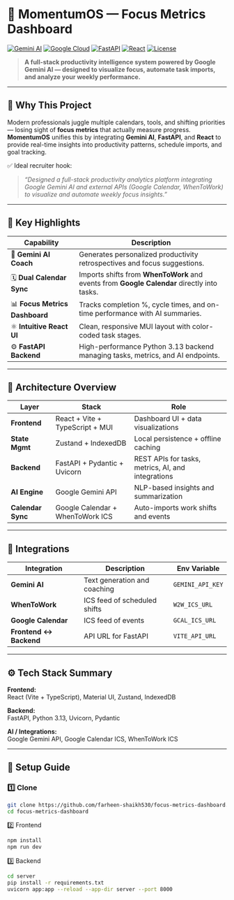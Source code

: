 # 🚀 MomentumOS — Focus Metrics Dashboard  
[![Gemini AI](https://img.shields.io/badge/AI-Gemini-blueviolet?logo=google)](https://deepmind.google/technologies/gemini/)
[![Google Cloud](https://img.shields.io/badge/Powered_by-Google_Cloud-red?logo=googlecloud)](https://cloud.google.com/)
[![FastAPI](https://img.shields.io/badge/API-FastAPI-teal?logo=fastapi)](https://fastapi.tiangolo.com/)
[![React](https://img.shields.io/badge/Frontend-React-blue?logo=react)](https://react.dev/)
[![License](https://img.shields.io/badge/license-MIT-yellow.svg)](LICENSE)

> **A full-stack productivity intelligence system powered by Google Gemini AI — designed to visualize focus, automate task imports, and analyze your weekly performance.**

---

## 🎯 Why This Project

Modern professionals juggle multiple calendars, tools, and shifting priorities — losing sight of **focus metrics** that actually measure progress.  
**MomentumOS** unifies this by integrating **Gemini AI**, **FastAPI**, and **React** to provide real-time insights into productivity patterns, schedule imports, and goal tracking.

✅ Ideal recruiter hook:
> *“Designed a full-stack productivity analytics platform integrating Google Gemini AI and external APIs (Google Calendar, WhenToWork) to visualize and automate weekly focus insights.”*

---

## 🧩 Key Highlights

| Capability | Description |
|-------------|-------------|
| 🧠 **Gemini AI Coach** | Generates personalized productivity retrospectives and focus suggestions. |
| 🗓 **Dual Calendar Sync** | Imports shifts from **WhenToWork** and events from **Google Calendar** directly into tasks. |
| 📊 **Focus Metrics Dashboard** | Tracks completion %, cycle times, and on-time performance with AI summaries. |
| ⚛️ **Intuitive React UI** | Clean, responsive MUI layout with color-coded task stages. |
| ⚙️ **FastAPI Backend** | High-performance Python 3.13 backend managing tasks, metrics, and AI endpoints. |

---

## 🧠 Architecture Overview

| Layer | Stack | Role |
|-------|--------|------|
| **Frontend** | React + Vite + TypeScript + MUI | Dashboard UI + data visualizations |
| **State Mgmt** | Zustand + IndexedDB | Local persistence + offline caching |
| **Backend** | FastAPI + Pydantic + Uvicorn | REST APIs for tasks, metrics, AI, and integrations |
| **AI Engine** | Google Gemini API | NLP-based insights and summarization |
| **Calendar Sync** | Google Calendar + WhenToWork ICS | Auto-imports work shifts and events |

---

## 🔗 Integrations

| Integration | Description | Env Variable |
|--------------|--------------|---------------|
| **Gemini AI** | Text generation and coaching | `GEMINI_API_KEY` |
| **WhenToWork** | ICS feed of scheduled shifts | `W2W_ICS_URL` |
| **Google Calendar** | ICS feed of events | `GCAL_ICS_URL` |
| **Frontend ↔ Backend** | API URL for FastAPI | `VITE_API_URL` |

---

## ⚙️ Tech Stack Summary

**Frontend:**  
React (Vite + TypeScript), Material UI, Zustand, IndexedDB  

**Backend:**  
FastAPI, Python 3.13, Uvicorn, Pydantic  

**AI / Integrations:**  
Google Gemini API, Google Calendar ICS, WhenToWork ICS  

---

## 🧭 Setup Guide

### 1️⃣ Clone
```bash
git clone https://github.com/farheen-shaikh530/focus-metrics-dashboard.git
cd focus-metrics-dashboard
```

2️⃣ Frontend
```bash
npm install
npm run dev
```

3️⃣ Backend
```bash
cd server
pip install -r requirements.txt
uvicorn app:app --reload --app-dir server --port 8000
```






